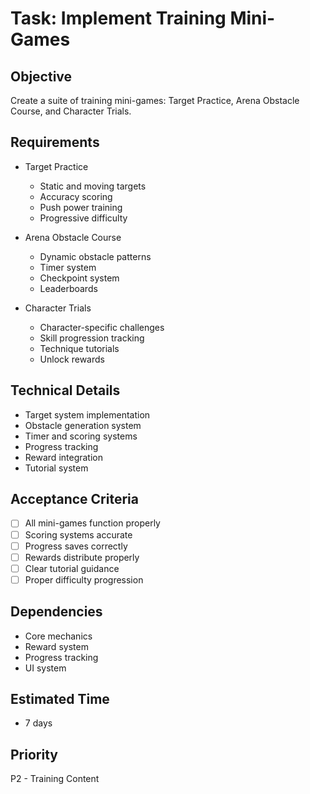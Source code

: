 # Task: Implement Training Mini-Games

## Objective
Create a suite of training mini-games: Target Practice, Arena Obstacle Course, and Character Trials.

## Requirements
- Target Practice
  * Static and moving targets
  * Accuracy scoring
  * Push power training
  * Progressive difficulty

- Arena Obstacle Course
  * Dynamic obstacle patterns
  * Timer system
  * Checkpoint system
  * Leaderboards

- Character Trials
  * Character-specific challenges
  * Skill progression tracking
  * Technique tutorials
  * Unlock rewards

## Technical Details
- Target system implementation
- Obstacle generation system
- Timer and scoring systems
- Progress tracking
- Reward integration
- Tutorial system

## Acceptance Criteria
- [ ] All mini-games function properly
- [ ] Scoring systems accurate
- [ ] Progress saves correctly
- [ ] Rewards distribute properly
- [ ] Clear tutorial guidance
- [ ] Proper difficulty progression

## Dependencies
- Core mechanics
- Reward system
- Progress tracking
- UI system

## Estimated Time
- 7 days

## Priority
P2 - Training Content